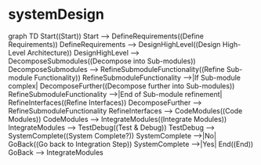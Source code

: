 # systemDesign

graph TD
    Start((Start))
    Start --> DefineRequirements((Define Requirements))
    DefineRequirements --> DesignHighLevel((Design High-Level Architecture))
    DesignHighLevel --> DecomposeSubmodules((Decompose into Sub-modules))
    DecomposeSubmodules --> RefineSubmoduleFunctionality((Refine Sub-module Functionality))
    RefineSubmoduleFunctionality -->|If Sub-module complex| DecomposeFurther((Decompose further into Sub-modules))
    RefineSubmoduleFunctionality -->|End of Sub-module refinement| RefineInterfaces((Refine Interfaces))
    DecomposeFurther --> RefineSubmoduleFunctionality
    RefineInterfaces --> CodeModules((Code Modules))
    CodeModules --> IntegrateModules((Integrate Modules))
    IntegrateModules --> TestDebug((Test & Debug))
    TestDebug --> SystemComplete((System Complete?))
    SystemComplete -->|No| GoBack((Go back to Integration Step))
    SystemComplete -->|Yes| End((End))
    GoBack --> IntegrateModules

